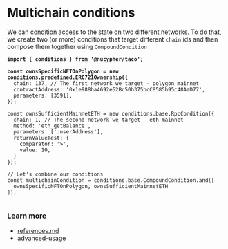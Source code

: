 # Multichain conditions

We can condition access to the state on two different networks. To do that, we create two (or more) conditions that target different `chain` ids and then compose them together using `CompoundCondition`

<pre class="language-typescript"><code class="lang-typescript"><strong>import { conditions } from '@nucypher/taco';
</strong><strong>
</strong><strong>const ownsSpecificNFTOnPolygon = new conditions.predefined.ERC721Ownership({
</strong>  chain: 137, // The first network we target - polygon mainnet
  contractAddress: '0x1e988ba4692e52Bc50b375bcC8585b95c48AaD77',
  parameters: [3591],
});

const ownsSufficientMainnetETH = new conditions.base.RpcCondition({
  chain: 1, // The second network we target - eth mainnet
  method: 'eth_getBalance',
  parameters: [':userAddress'],
  returnValueTest: {
    comparator: '>',
    value: 10,
  }
});

// Let's combine our conditions
const multichainCondition = conditions.base.CompoundCondition.and([
  ownsSpecificNFTOnPolygon, ownsSufficientMainnetETH
]);

</code></pre>

### Learn more&#x20;

* [references.md](../../references.md "mention")
* [advanced-usage](../../advanced-usage/ "mention")
